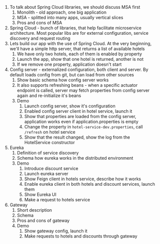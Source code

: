 1. To talk about Spring Cloud libraries, we should discuss MSA first
    1. Monolith - old approach, one big application
    2. MSA - splitted into many apps, usually vertical slices
    3. Pros and cons of MSA
2. Spring Cloud - bunch of libraries, that help facilitate microservice architecture. Most popular libs are for external configuration, service discovery and request routing
3. Lets build our app with the use of Spring Cloud. At the very beginning, we'll have a simple http server, that returns a list of available hotels
    1. We have only two hotels, each of them is enabled by property
    2. Launch the app, show that one hotel is returned, another is not
    3. If we remove one property, application doesn't start
4. Config server - externalized configuration, both client and server. By default loads config from git, but can load from other sources
    1. Show basic schema how config server works
    2. It also supports refreshing beans - when a specific actuator endpoint is called, server may fetch properties from config server again and re-initialize it's beans
    3. Demo
        1. Launch config server, show it's configuration
        2. Enabled config server client in hotel service, launch it
        3. Show that properties are loaded from the config server, application works even if application.properties is empty
        4. Change the property in `hotel-service-dev.properties`, call `/refresh` on hotel service
        5. Show that the result changed, show the log from the HotelService constructor
5. Eureka
    1. Definition of service discovery
    2. Schema how eureka works in the distributed environment
    3. Demo
        1. Introduce discount service
        2. Launch eureka server
        3. Show Feign client in hotels service, describe how it works
        4. Enable eureka client in both hotels and discount services, launch them
        5. Show Eureka UI
        5. Make a request to hotels service
6. Gateway
    1. Short description
    2. Schema
    3. Pros and cons of gateway
    4. Demo
        1. Show gateway config, launch it
        2. Make requests to hotels and discounts through gateway
